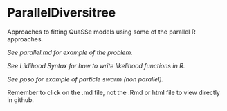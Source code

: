 ParallelDiversitree
===================

Approaches to fitting QuaSSe models using some of the parallel R approaches. 

_See parallel.md for example of the problem._

_See Liklihood Syntax for how to write likelihood functions in R._

_See ppso for example of particle swarm (non parallel)._


Remember to click on the .md file, not the .Rmd or html file to view directly in github. 